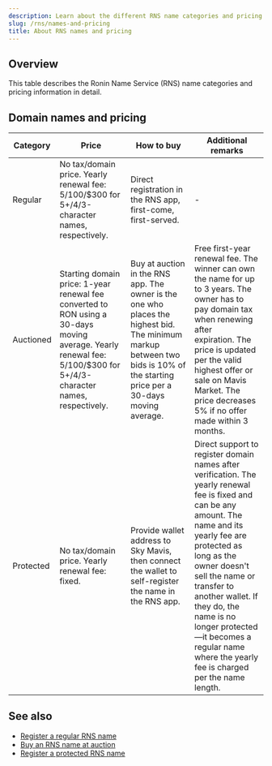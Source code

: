 ```yaml
---
description: Learn about the different RNS name categories and pricing information.
slug: /rns/names-and-pricing
title: About RNS names and pricing
---
```


## Overview

This table describes the Ronin Name Service (RNS) name categories and pricing information in detail.

## Domain names and pricing

| Category  | Price                                                                                                                                                                 | How to buy                                                                                                                                                  | Additional remarks                                                                                                                                                                                                                                                                                                                                                                      |
| --------- | --------------------------------------------------------------------------------------------------------------------------------------------------------------------- | ----------------------------------------------------------------------------------------------------------------------------------------------------------- | --------------------------------------------------------------------------------------------------------------------------------------------------------------------------------------------------------------------------------------------------------------------------------------------------------------------------------------------------------------------------------------- |
| Regular   | No tax/domain price. Yearly renewal fee: $5/$100/$300 for 5+/4/3-character names, respectively.                                                                       | Direct registration in the RNS app, first-come, first-served.                                                                                               | \-                                                                                                                                                                                                                                                                                                                                                                                      |
| Auctioned | Starting domain price: 1-year renewal fee converted to RON using a 30-days moving average. Yearly renewal fee: $5/$100/$300 for 5+/4/3-character names, respectively. | Buy at auction in the RNS app. The owner is the one who places the highest bid. The minimum markup between two bids is 10% of the starting price per a 30-days moving average. | Free first-year renewal fee. The winner can own the name for up to 3 years. The owner has to pay domain tax when renewing after expiration. The price is updated per the valid highest offer or sale on Mavis Market. The price decreases 5% if no offer made within 3 months. |
| Protected | No tax/domain price. Yearly renewal fee: fixed.                                                                                                                       | Provide wallet address to Sky Mavis, then connect the wallet to self-register the name in the RNS app.                                                                     | Direct support to register domain names after verification. The yearly renewal fee is fixed and can be any amount. The name and its yearly fee are protected as long as the owner doesn't sell the name or transfer to another wallet. If they do, the name is no longer protected—it becomes a regular name where the yearly fee is charged per the name length.                            |

## See also

* [Register a regular RNS name](./../guides/register/regular.md)
* [Buy an RNS name at auction](./../guides/register/auctioned.md)
* [Register a protected RNS name](./../guides/register/protected.md)
